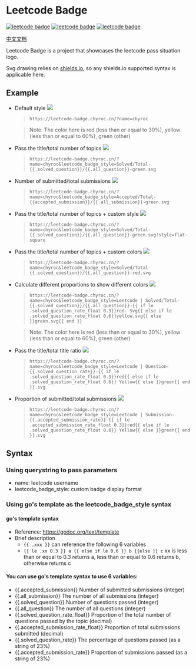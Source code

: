 # Leetcode Badge

[![leetcode badge](https://leetcode-badge.chyroc.cn/?name=chyroc&refresh=true)](https://github.com/Chyroc/leetcode-badge)
[![leetcode badge](https://leetcode-badge.chyroc.cn/?name=chyroc&leetcode_badge_style=Leetcode%20|%20Question-{{.solved_question_rate}}-{{%20if%20le%20.solved_question_rate_float%200.3}}red{{%20else%20if%20le%20.solved_question_rate_float%200.6}}yellow{{%20else%20}}green{{%20end%20}}.svg&refresh=true)](https://github.com/Chyroc/leetcode-badge)
[![leetcode badge](https://leetcode-badge.chyroc.cn/?name=chyroc&leetcode_badge_style=Leetcode%20|%20Submission-{{.accepted_submission_rate}}-{{%20if%20le%20.accepted_submission_rate_float%200.3}}red{{%20else%20if%20le%20.solved_question_rate_float%200.6}}yellow{{%20else%20}}green{{%20end%20}}.svg&refresh=true)](https://github.com/Chyroc/leetcode-badge)

[中文文档](./README.md)

Leetcode Badge is a project that showcases the leetcode pass situation logo.

Svg drawing relies on [shields.io](http://shields.io/), so any shields.io supported syntax is applicable here.

## Example

* Default style ![](https://leetcode-badge.chyroc.cn/?name=chyroc&refresh=true)
  > `https://leetcode-badge.chyroc.cn/?name=chyroc`

  > Note: The color here is red (less than or equal to 30%), yellow (less than or equal to 60%), green (other)

* Pass the title/total number of topics ![](https://leetcode-badge.chyroc.cn/?name=chyroc&leetcode_badge_style=Solved/Total-{{solve_question}}/{{all_question}}-green.svg&refresh=true)
  > `https://leetcode-badge.chyroc.cn/?name=chyroc&leetcode_badge_style=Solved/Total-{{.solved_question}}/{{.all_question}}-green.svg`

* Number of submitted/total submissions ![](https://leetcode-badge.chyroc.cn/?name=chyroc&leetcode_badge_style=Accepted/Total-{{accepted_submission}}/{{all_submission}}-green.svg&refresh=true)
  > `https://leetcode-badge.chyroc.cn/?name=chyroc&leetcode_badge_style=Accepted/Total-{{accepted_submission}}/{{.all_submission}}-green.svg`

* Pass the title/total number of topics + custom style ![](https://leetcode-badge.chyroc.cn/?name=chyroc&leetcode_badge_style=Solved/Total-{{.solved_question}}/{{.all_question}}-green.svg?style=flat-square&refresh=true)
  > `https://leetcode-badge.chyroc.cn/?name=chyroc&leetcode_badge_style=Solved/Total-{{.solved_question}}/{{.all_question}}-green.svg?style=flat-square`

* Pass the title/total number of topics + custom colors ![](https://leetcode-badge.chyroc.cn/?name=chyroc&leetcode_badge_style=Solved/Total-{{.solved_question}}/{{.all_question}}-red.svg&refresh=true)
  > `https://leetcode-badge.chyroc.cn/?name=chyroc&leetcode_badge_style=Solved/Total-{{.solved_question}}/{{.all_question}}-red.svg`

* Calculate different proportions to show different colors ![](https://leetcode-badge.chyroc.cn/?name=chyroc&leetcode_badge_style=Leetcode%20|%20Solved/Total-{{solve_question}}/{{.all_question}}-{{if%20le%20.solved_question_rate_float%200.3}}red.svg{{else%20if%20le%20.solved_question_rate_float%200.6}}yellow.svg{{else}}green.svg{{end}}&refresh=true)
  > `https://leetcode-badge.chyroc.cn/?name=chyroc&leetcode_badge_style=Leetcode | Solved/Total-{{.solved_question}}/{{.all_question}}-{{ if le .solved_question_rate_float 0.3}}red. Svg{{ else if le .solved_question_rate_float 0.6}}yellow.svg{{ else }}green.svg{{ end }}`

  > Note: The color here is red (less than or equal to 30%), yellow (less than or equal to 60%), green (other)

* Pass the title/total title ratio ![](https://leetcode-badge.chyroc.cn/?name=chyroc&leetcode_badge_style=Leetcode%20|%20Question-{{.solved_question_rate}}-{{%20if%20le%20.solved_question_rate_float%200.3}}red{{%20else%20if%20le%20.solved_question_rate_float%200.6}}yellow{{%20else%20}}green{{%20end%20}}.svg&refresh=true)
  > `https://leetcode-badge.chyroc.cn/?name=chyroc&leetcode_badge_style=Leetcode | Question-{{.solved_question_rate}}-{{ if le .solved_question_rate_float 0.3}}red{{ else if le .solved_question_rate_float 0.6}} Yellow{{ else }}green{{ end }}.svg`

* Proportion of submitted/total submissions ![](https://leetcode-badge.chyroc.cn/?name=chyroc&leetcode_badge_style=Leetcode%20|%20Submission-{{.accepted_submission_rate}}-{{%20if%20le%20.accepted_submission_rate_float%200.3}}red{{%20else%20if%20le%20.solved_question_rate_float%200.6}}yellow{{%20else%20}}green{{%20end%20}}.svg&refresh=true)
  > `https://leetcode-badge.chyroc.cn/?name=chyroc&leetcode_badge_style=Leetcode | Submission-{{.accepted_submission_rate}}-{{ if le .accepted_submission_rate_float 0.3}}red{{ else if le .solved_question_rate_float 0.6}} Yellow{{ else }}green{{ end }}.svg`

## Syntax

### Using querystring to pass parameters
* name: leetcode username
* leetcode_badge_style: custom badge display format

### Using go's template as the leetcode_badge_style syntax

#### go's template syntax

* Reference: https://godoc.org/text/template
* Brief description
  * `{{ .xxx }}` can reference the following 6 variables
  * `{{ le .xx 0.3 }} a {{ else if le 0.6 }} b {{else }} c` xx is less than or equal to 0.3 returns a, less than or equal to 0.6 returns b, otherwise returns c

#### You can use go's template syntax to use 6 variables:
* {{.accepted_submission}} Number of submitted submissions (integer)
* {{.all_submission}} The number of all submissions (integer)
* {{.solved_question}} Number of questions passed (integer)
* {{.all_question}} The number of all questions (integer)
* {{.solved_question_rate_float}} Proportion of the total number of questions passed by the topic (decimal)
* {{.accepted_submission_rate_float}} Proportion of total submissions submitted (decimal)
* {{.solved_question_rate}} The percentage of questions passed  (as a string of 23%)
* {{.accepted_submission_rate}} Proportion of submissions passed (as a string of 23%)